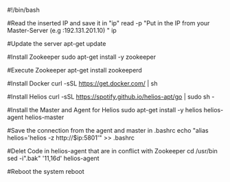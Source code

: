 #!/bin/bash

#Read the inserted IP and save it in "ip"
read -p "Put in the IP from your Master-Server (e.g :192.131.201.10) " ip

#Update the server
apt-get update

#Install Zookeeper
sudo apt-get install -y zookeeper

#Execute Zookeeper
apt-get install zookeeperd

#Install Docker
curl -sSL https://get.docker.com/ | sh

#Install Helios
curl -sSL https://spotify.github.io/helios-apt/go | sudo sh -

#Install the Master and Agent for Helios
sudo apt-get install -y helios helios-agent helios-master

#Save the connection from the agent and master in .bashrc 
echo "alias helios='helios -z http://$ip:5801'" >> .bashrc

#Delet Code in helios-agent that are in conflict with Zookeeper 
cd /usr/bin
sed -i".bak" '11,16d' helios-agent

#Reboot the system
reboot
